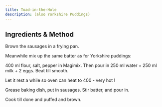 ```yaml
---
title: Toad-in-the-Hole
description: (also Yorkshire Puddings)
---
```


## Ingredients & Method

Brown the sausages in a frying pan.

Meanwhile mix up the same batter as for Yorkshire puddings:

400 ml flour, salt, pepper in Magimix.
Then pour in 250 ml water + 250 ml milk + 2 eggs.
Beat till smooth.

Let it rest a while so oven can heat to 400 - very hot !

Grease baking dish, put in sausages. Stir batter, and pour in.

Cook till done and puffed and brown.
